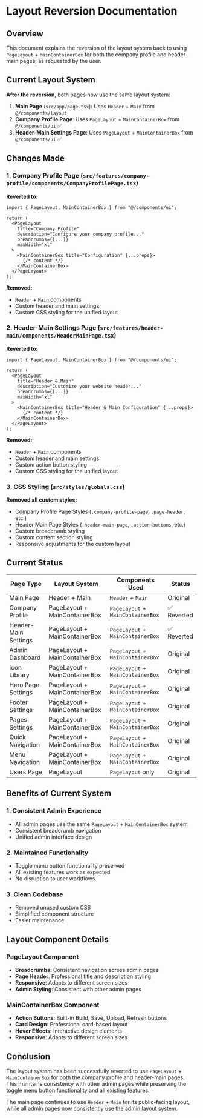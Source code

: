 # Layout Reversion Documentation

## Overview

This document explains the reversion of the layout system back to using `PageLayout` + `MainContainerBox` for both the company profile and header-main pages, as requested by the user.

## Current Layout System

**After the reversion**, both pages now use the same layout system:

1. **Main Page** (`src/app/page.tsx`): Uses `Header` + `Main` from `@/components/layout`
2. **Company Profile Page**: Uses `PageLayout` + `MainContainerBox` from `@/components/ui` ✅
3. **Header-Main Settings Page**: Uses `PageLayout` + `MainContainerBox` from `@/components/ui` ✅

## Changes Made

### 1. Company Profile Page (`src/features/company-profile/components/CompanyProfilePage.tsx`)

**Reverted to:**

```tsx
import { PageLayout, MainContainerBox } from "@/components/ui";

return (
  <PageLayout
    title="Company Profile"
    description="Configure your company profile..."
    breadcrumbs={[...]}
    maxWidth="xl"
  >
    <MainContainerBox title="Configuration" {...props}>
      {/* content */}
    </MainContainerBox>
  </PageLayout>
);
```

**Removed:**

- `Header` + `Main` components
- Custom header and main settings
- Custom CSS styling for the unified layout

### 2. Header-Main Settings Page (`src/features/header-main/components/HeaderMainPage.tsx`)

**Reverted to:**

```tsx
import { PageLayout, MainContainerBox } from "@/components/ui";

return (
  <PageLayout
    title="Header & Main"
    description="Customize your website header..."
    breadcrumbs={[...]}
    maxWidth="xl"
  >
    <MainContainerBox title="Header & Main Configuration" {...props}>
      {/* content */}
    </MainContainerBox>
  </PageLayout>
);
```

**Removed:**

- `Header` + `Main` components
- Custom header and main settings
- Custom action button styling
- Custom CSS styling for the unified layout

### 3. CSS Styling (`src/styles/globals.css`)

**Removed all custom styles:**

- Company Profile Page Styles (`.company-profile-page`, `.page-header`, etc.)
- Header Main Page Styles (`.header-main-page`, `.action-buttons`, etc.)
- Custom breadcrumb styling
- Custom content section styling
- Responsive adjustments for the custom layout

## Current Status

| Page Type            | Layout System                 | Components Used                   | Status      |
| -------------------- | ----------------------------- | --------------------------------- | ----------- |
| Main Page            | Header + Main                 | `Header` + `Main`                 | Original    |
| Company Profile      | PageLayout + MainContainerBox | `PageLayout` + `MainContainerBox` | ✅ Reverted |
| Header-Main Settings | PageLayout + MainContainerBox | `PageLayout` + `MainContainerBox` | ✅ Reverted |
| Admin Dashboard      | PageLayout + MainContainerBox | `PageLayout` + `MainContainerBox` | Original    |
| Icon Library         | PageLayout + MainContainerBox | `PageLayout` + `MainContainerBox` | Original    |
| Hero Page Settings   | PageLayout + MainContainerBox | `PageLayout` + `MainContainerBox` | Original    |
| Footer Settings      | PageLayout + MainContainerBox | `PageLayout` + `MainContainerBox` | Original    |
| Pages Settings       | PageLayout + MainContainerBox | `PageLayout` + `MainContainerBox` | Original    |
| Quick Navigation     | PageLayout + MainContainerBox | `PageLayout` + `MainContainerBox` | Original    |
| Menu Navigation      | PageLayout + MainContainerBox | `PageLayout` + `MainContainerBox` | Original    |
| Users Page           | PageLayout                    | `PageLayout` only                 | Original    |

## Benefits of Current System

### 1. **Consistent Admin Experience**

- All admin pages use the same `PageLayout` + `MainContainerBox` system
- Consistent breadcrumb navigation
- Unified admin interface design

### 2. **Maintained Functionality**

- Toggle menu button functionality preserved
- All existing features work as expected
- No disruption to user workflows

### 3. **Clean Codebase**

- Removed unused custom CSS
- Simplified component structure
- Easier maintenance

## Layout Component Details

### PageLayout Component

- **Breadcrumbs**: Consistent navigation across admin pages
- **Page Header**: Professional title and description styling
- **Responsive**: Adapts to different screen sizes
- **Admin Styling**: Consistent with other admin pages

### MainContainerBox Component

- **Action Buttons**: Built-in Build, Save, Upload, Refresh buttons
- **Card Design**: Professional card-based layout
- **Hover Effects**: Interactive design elements
- **Responsive**: Adapts to different screen sizes

## Conclusion

The layout system has been successfully reverted to use `PageLayout` + `MainContainerBox` for both the company profile and header-main pages. This maintains consistency with other admin pages while preserving the toggle menu button functionality and all existing features.

The main page continues to use `Header` + `Main` for its public-facing layout, while all admin pages now consistently use the admin layout system.
